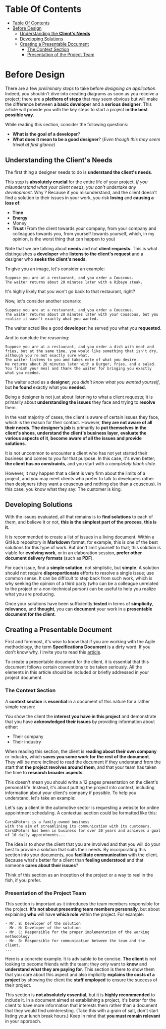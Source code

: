 # Table Of Contents

- [Table Of Contents](#table-of-contents)
- [Before Design](#before-design)
  - [Understanding the **Client's Needs**](#understanding-the-clients-needs)
  - [Developing Solutions](#developing-solutions)
  - [Creating a Presentable Document](#creating-a-presentable-document)
    - [The Context Section](#the-context-section)
    - [Presentation of the Project Team](#presentation-of-the-project-team)

# Before Design

There are a few *preliminary steps* to take before *designing an application*. Indeed, you shouldn't dive into creating diagrams as soon as you receive a project; there are a **plethora of steps** that may seem obvious but will make the difference between **a basic developer** and a **serious designer**. This article will provide you with the key steps to start a project **in the best possible way**.

While reading this section, consider the following questions:

- **What is the goal of a developer**?
- **What does it mean to be a good designer**? (*Even though this may seem trivial at first glance*)

## Understanding the **Client's Needs**

The first thing a designer needs to do is **understand the client's needs**.

This step is **absolutely crucial** for the entire life of your project. *If you misunderstand what your client needs, you can't undertake any development*. Why ? Because if you misunderstand, and the client doesn't find a solution to their issues in your work, you risk **losing** and **causing a loss of**:

- **Time**
- **Energy**
- Money
- **Trust** (From the client towards your company, from your company and colleagues towards you, from yourself towards yourself, which, in my opinion, is the worst thing that can happen to you)

Note that we are talking about **needs** and not **client requests**. This is what distinguishes a **developer** who **listens to the client's request** and a designer who **seeks the client's needs**.

To give you an image, let's consider an example:

```
Suppose you are at a restaurant, and you order a Couscous.
The waiter returns about 20 minutes later with a Ribeye steak.
```

It's highly likely that you won't go back to that restaurant, right?

Now, let's consider another scenario:

```
Suppose you are at a restaurant, and you order a Couscous.
The waiter returns about 20 minutes later with your Couscous, but you realize it wasn't exactly what you wanted.
```

The waiter acted like a good **developer**; he served you what you **requested**.

And to conclude the reasoning:

```
Suppose you are at a restaurant, and you order a dish with meat and fries, but at the same time, you would like something that isn't dry, although you're not exactly sure what.
The waiter listens to you and takes note of what you desire.
He returns about 20 minutes later with a Burger, fries, and a salad. You finish your meal and thank the waiter for bringing you exactly what you needed.
```

The waiter acted as a **designer**; *you didn't know what you wanted yourself*, but **he found** exactly what you **needed**.

Being a designer is not just about listening to what a client requests; it is primarily about **understanding the issues** they face and trying to **resolve** them.

In the vast majority of cases, the client is aware of certain issues they face, which is the reason for their contact. However, **they are not aware of all their needs**. **The designer's job** is primarily to **put themselves in the client's shoes**, **understand the client's business layer**, **evaluate the various aspects of it**, **become aware of all the issues and provide solutions**.

It is not uncommon to encounter a client who has not yet started their business and comes to you for that purpose. In this case, it's even better; **the client has no constraints**, and you start with a *completely blank slate*.

However, it may happen that a client is very firm about the limits of a project, and you may meet clients who prefer to talk to developers rather than designers (they want a couscous and nothing else than a couscous). In this case, you know what they say: The customer is king.

## Developing Solutions

With the issues evaluated, all that remains is to **find solutions** to each of them, and believe it or not, **this is the simplest part of the process**, **this is it**.

It is recommended to create a list of issues in a living document. Within a GitHub repository in **Markdown** format, for example, this is one of the best solutions for this type of work. But don't limit yourself to that; this solution is viable for **evolving work**, or in an elaboration session, **prefer other document delivery formats** (such as **PDF**).

For each issue, find a **simple solution**, not simplistic, but **simple**. A solution should not require **disproportionate** efforts to resolve a single issue; use common sense. It can be difficult to step back from such work, which is why seeking the opinion of a third party (who can be a colleague unrelated to the project or a non-technical person) can be useful to help you realize what you are producing.

Once your solutions have been sufficiently **tested** in terms of **simplicity**, **relevance**, and **thought**, you can **document** your work in a **presentable document for the client**.

## Creating a Presentable Document

First and foremost, it's wise to know that if you are working with the Agile methodology, the term **Specifications Document** is a dirty word. If you don't know why, I invite you to read this [article](../../../1-basics/03-methodology/01-agile-method/en/article.md).

To create a presentable document for the client, it is essential that this document follows certain conventions to be taken seriously. All the elements in this article should be included or briefly addressed in your project document.

### The Context Section

A **context section** is **essential** in a document of this nature for a rather simple reason:

You show the client the **interest you have in this project** and demonstrate that you have **acknowledged their issues** by providing information about either:

- Their company
- Their industry

When reading this section, the client is **reading about their own company** or industry, which **saves you some work for the rest of the document**. They will be more inclined to read the document if they understand from the start that **the project revolves around them**, and that your team has taken the time to **research broader aspects**.

This doesn't mean you should write a 12 pages presentation on the client's personal life. Instead, it's about putting the project into context, including information about your client's company if possible. To help you understand, let's take an example:

Let's say a client in the automotive sector is requesting a website for online appointment scheduling. A contextual section could be formatted like this:

```
Cars&Motors is a family-owned business
with the aim of streamlining its communication with its customers.
Cars&Motors has been in business for over 20 years and achieves a goal
of 10 daily appointments...
```

The idea is to show the client that you are involved and that you will do your best to provide a solution that suits their needs. By incorporating this section into your documents, you **facilitate communication** with the client. Because what's better for a client than **feeling understood** and that someone **cares about their issues**?

Think of this section as an inception of the project or a way to reel in the fish, if you prefer.

### Presentation of the Project Team

This section is important as it introduces the team members responsible for the project. **It's not about presenting team members personally**, but about explaining **who** will have **which role** within the project. For example:

```
- Mr. B: Developer of the solution
- Mr. N: Developer of the solution
- Mr. C: Responsible for the proper implementation of the working methodology
- Mr. B: Responsible for communication between the team and the client.
...
```

Here is a concrete example. It is advisable to be concise. **The client** is not looking to become friends with the team; they only want to **know** and **understand what they are paying for**. This section is there to show them that you care about this aspect and also implicitly **explains the costs of a project** by showing the client the **staff employed** to ensure the success of their project.

This section is **not absolutely essential**, but it is **highly recommended** to include it. In a document aimed at establishing a project, it's better for the client to have more information that interests them rather than a document that they would find uninteresting. (Take this with a grain of salt, don't start listing your lunch break hours.) Keep in mind that **you must remain relevant** in your approach.